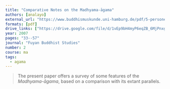 ```yaml
---
title: "Comparative Notes on the Madhyama-āgama"
authors: [analayo]
external_url: "https://www.buddhismuskunde.uni-hamburg.de/pdf/5-personen/analayo/comparative-notes-ma.pdf"
formats: [pdf]
drive_links: ["https://drive.google.com/file/d/1vEp9bH4myP6eqZB_6MjPnxgR9Z003CoF/view?usp=drivesdk"]
year: 2007
pages: "33--57"
journal: "Fuyan Buddhist Studies"
number: 2
course: ma
tags:
  - agama
---
```


> The present paper offers a survey of some features of the *Madhyama-āgama*, based on a comparison with its extant parallels.
